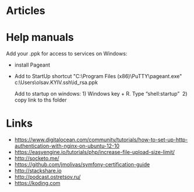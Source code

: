 Articles
=

Help manuals
=

Add your .ppk for access to services on Windows:


- install Pageant
- Add to StartUp shortcut "C:\Program Files (x86)\PuTTY\pageant.exe" c:\Users\olsav.KYIV\.ssh\id_rsa.ppk﻿


    Add to startup on windows:
    1) Windows key + R. Type “shell:startup” 
    2) copy link to ths folder

Links
=

* https://www.digitalocean.com/community/tutorials/how-to-set-up-http-authentication-with-nginx-on-ubuntu-12-10﻿
* https://easyengine.io/tutorials/php/increase-file-upload-size-limit/﻿
* http://socketo.me/﻿
* https://github.com/jmolivas/symfony-certification-guide﻿
* http://stackshare.io﻿
* http://podcast.ostretsov.ru/
* https://koding.com